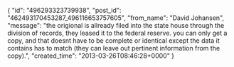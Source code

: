  {
   "id": "496293323739938",
   "post_id": "462493170453287_496116653757605",
   "from_name": "David Johansen",
   "message": "the origional is allready filed into the state house through the division of records, they leased it to the federal reserve. you can only get a copy, and that doesnt have to be complete or identical except the data it contains has to match (they can leave out pertinent information from the copy).",
   "created_time": "2013-03-26T08:46:28+0000"
 }
